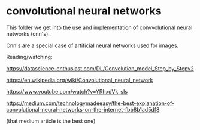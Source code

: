 # convolutional neural networks

This folder we get into the use and implementation of convvolutional neural networks (cnn's).

Cnn's are a special case of artificial neural networks used for images.

Reading/watching:

https://datascience-enthusiast.com/DL/Convolution_model_Step_by_Stepv2

https://en.wikipedia.org/wiki/Convolutional_neural_network

https://www.youtube.com/watch?v=YRhxdVk_sIs

https://medium.com/technologymadeeasy/the-best-explanation-of-convolutional-neural-networks-on-the-internet-fbb8b1ad5df8

(that medium article is the best one)


